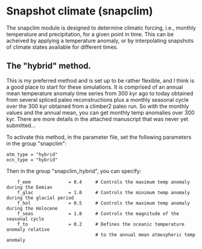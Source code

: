# Snapshot climate (snapclim)

The snapclim module is designed to determine climatic forcing, i.e., monthly temperature and precipitation, for a given point in time. This can be acheived by applying a temperature anomaly, or by interpolating snapshots of climate states available for different times. 

## The "hybrid" method. 

This is my preferred method and is set up to be rather flexible, and I think is a good place to start for these simulations. It is comprised of an annual mean temperature anomaly time series from 300 kyr ago to today obtained from several spliced paleo reconstructions plus a monthly seasonal cycle over the 300 kyr obtained from a climber2 paleo run. So with the monthly values and the annual mean, you can get monthly temp anomalies over 300 kyr. There are more details in the attached manuscript that was never yet submitted...

To activate this method, in the parameter file, set the following parameters in the group "snapclim":
```
atm_type = "hybrid"
ocn_type = "hybrid" 
```

Then in the group "snapclim_hybrid", you can specify:
```
    f_eem              = 0.4     # Controls the maximum temp anomaly during the Eemian
    f_glac             = 1.0     # Controls the minimum temp anomaly during the glacial period 
    f_hol              = 0.5     # Controls the maximum temp anomaly during the Holocene
    f_seas             = 1.0     # Controls the magnitude of the seasonal cycle
    f_to               = 0.2     # Defines the oceanic temperature anomaly relative 
                                 # to the annual mean atmospheric temp anomaly
```



